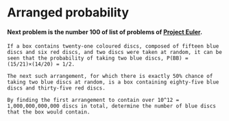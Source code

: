 # Arranged probability

#### Next problem is the number 100 of list of problems of [Project Euler](https://projecteuler.net/).

```
If a box contains twenty-one coloured discs, composed of fifteen blue discs and six red discs, and two discs were taken at random, it can be seen that the probability of taking two blue discs, P(BB) = (15/21)×(14/20) = 1/2.

The next such arrangement, for which there is exactly 50% chance of taking two blue discs at random, is a box containing eighty-five blue discs and thirty-five red discs.

By finding the first arrangement to contain over 10^12 = 1,000,000,000,000 discs in total, determine the number of blue discs that the box would contain.
```